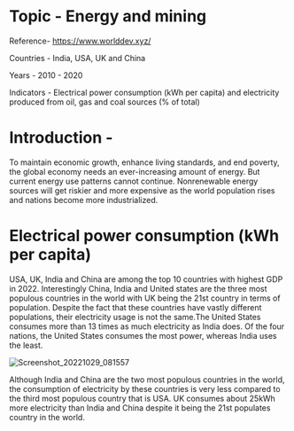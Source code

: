 # Topic - Energy and mining

Reference- https://www.worlddev.xyz/

Countries -  India, USA, UK and China

Years - 2010 - 2020

Indicators - Electrical power consumption (kWh per capita) and electricity produced from oil, gas and coal sources (% of total)

# Introduction - 
To maintain economic growth, enhance living standards, and end poverty, the global economy needs an ever-increasing amount of energy. But current energy use patterns cannot continue. Nonrenewable energy sources will get riskier and more expensive as the world population rises and nations become more industrialized.

# Electrical power consumption (kWh per capita)
USA, UK, India and China are among the top 10 countries with highest GDP in 2022. Interestingly China, India and United states are the three most populous countries in the world with UK being the 21st country in terms of population. Despite the fact that these countries have vastly different populations, their electricity usage is not the same.The United States consumes more than 13 times as much electricity as India does. Of the four nations, the United States consumes the most power, whereas India uses the least.

![Screenshot_20221029_081557](https://user-images.githubusercontent.com/112661889/198857096-91bebb03-3e83-4d71-931d-c48ef9827b0d.png)


Although India and China are the two most populous countries in the world, the consumption of electricity by these countries is very less compared to the third most populous country that is USA. UK consumes about 25kWh more electricity than India and China despite it being the 21st populates country in the world. 





                 
           
                  


